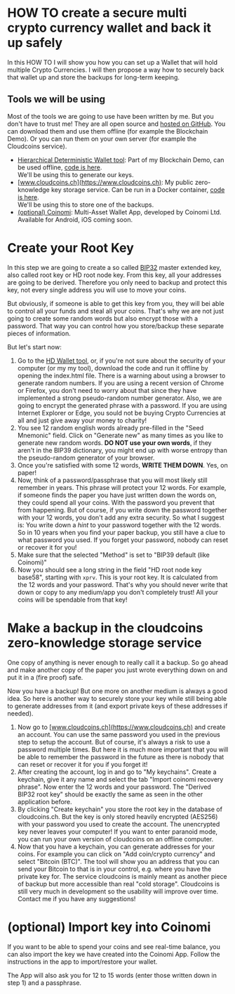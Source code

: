 # HOW TO create a secure multi crypto currency wallet and back it up safely

In this HOW TO I will show you how you can set up a Wallet that will hold multiple Crypto Currencies. 
I will then propose a way how to securely back that wallet up and store the backups for long-term keeping.

## Tools we will be using

Most of the tools we are going to use have been written by me. But you don't have to trust me! 
They are all open source and [hosted on GitHub](https://github.com/guggero). 
You can download them and use them offline (for example the Blockchain Demo).
Or you can run them on your own server (for example the Cloudcoins service). 

* [Hierarchical Deterministic Wallet tool](https://gugger.guru/blockchain-demo/#!/hd-wallet):
  Part of my Blockchain Demo, can be used offline, [code is here](https://github.com/guggero/blockchain-demo).  
  We'll be using this to generate our keys.
* [www.cloudcoins.ch](https://www.cloudcoins.ch): My public zero-knowledge key storage service.
  Can be run in a Docker container, [code is here](https://github.com/guggero/cloudcoins).  
  We'll be using this to store one of the backups.
* [(optional) Coinomi](https://coinomi.com): Multi-Asset Wallet App, developed by Coinomi Ltd. 
  Available for Android, iOS coming soon.

# Create your Root Key

In this step we are going to create a so called [BIP32](https://github.com/bitcoin/bips/blob/master/bip-0032.mediawiki)
master extended key, also called root key or HD root node key. 
From this key, all your addresses are going to be derived.
Therefore you only need to backup and protect this key, not every single address you will use to move your coins.

But obviously, if someone is able to get this key from you, they will bei able to control all your funds and steal
all your coins. That's why we are not just going to create some random words but also encrypt those with a password.
That way you can control how you store/backup these separate pieces of information.

But let's start now:
1. Go to the [HD Wallet tool](https://gugger.guru/blockchain-demo/#!/hd-wallet), or, if you're not sure about the
  security of your computer (or my my tool), download the code and run it offline by opening the index.html file. 
  There is a warning about using a browser to generate random numbers. If you are using a recent version of Chrome or
  Firefox, you don't need to worry about that since they have implemented a strong pseudo-random number generator. 
  Also, we are going to encrypt the generated phrase with a password. 
  If you are using Internet Explorer or Edge, you sould not be buying Crypto Currencies at all and just give away your
  money to charity!
1. You see 12 random english words already pre-filled in the "Seed Mnemonic" field. Click on "Generate new" as many
  times as you like to generate new random words. **DO NOT use your own words**, if they aren't in the BIP39 dictionary,
  you might end up with worse entropy than the pseudo-random generator of your browser. 
1. Once you're satisfied with some 12 words, **WRITE THEM DOWN**. Yes, on paper!
1. Now, think of a password/passphrase that you will most likely still remember in years. This phrase will protect your
  12 words. For example, if someone finds the paper you have just written down the words on, they could spend all
  your coins. With the password you prevent that from happening. But of course, if you write down the password
  together with your 12 words, you don't add any extra security. So what I suggest is: You write down a *hint* to
  your password together with the 12 words. So in 10 years when you find your paper backup, you still have a clue
  to what password you used. If you forget your password, nobody can reset or recover it for you!
1. Make sure that the selected "Method" is set to "BIP39 default (like Coinomi)"
1. Now you should see a long string in the field "HD root node key base58", starting with `xprv`. This is your root key.
  It is calculated from the 12 words and your password. That's why you should never write that down or copy to any
  medium/app you don't completely trust! All your coins will be spendable from that key!

# Make a backup in the cloudcoins zero-knowledge storage service

One copy of anything is never enough to really call it a backup. So go ahead and make another copy of the paper you just
wrote everything down on and put it in a (fire proof) safe.

Now you have a backup! But one more on another medium is always a good idea. So here is another way to securely store
your key while still being able to generate addresses from it (and export private keys of these addresses if needed).

1. Now go to [www.cloudcoins.ch](https://www.cloudcoins.ch) and create an account. You can use the same password you
  used in the previous step to setup the account. But of course, it's always a risk to use a password multiple times.
  But here it is much more important that you will be able to remember the password in the future as there is nobody
  that can reset or recover it for you if you forget it!
1. After creating the account, log in and go to "My keychains". Create a keychain, give it any name and select the tab
  "Import coinomi recovery phrase". Now enter the 12 words and your password. The "Derived BIP32 root key" should be
  exactly the same as seen in the other application before.
1. By clicking "Create keychain" you store the root key in the database of cloudcoins.ch. But the key is only stored
  heavily encrypted (AES256) with your password you used to create the account. The unencrypted key never leaves your
  computer! If you want to enter paranoid mode, you can run your own version of cloudcoins on an offline computer.
1. Now that you have a keychain, you can generate addresses for your coins. For example you can click on
  "Add coin/crypto currency" and select "Bitcoin (BTC)". The tool will show you an address that you can send your
  Bitcoin to that is in your control, e.g. where you have the private key for. The service cloudcoins is mainly meant
  as another piece of backup but more accessible than real "cold storage".
  Cloudcoins is still very much in development so the usability will improve over time. Contact me if you have any
  suggestions!

# (optional) Import key into Coinomi

If you want to be able to spend your coins and see real-time balance, you can also import the key we have created into
the Coinomi App. Follow the instructions in the app to import/restore your wallet.

The App will also ask you for 12 to 15 words (enter those written down in step 1) and a passphrase.